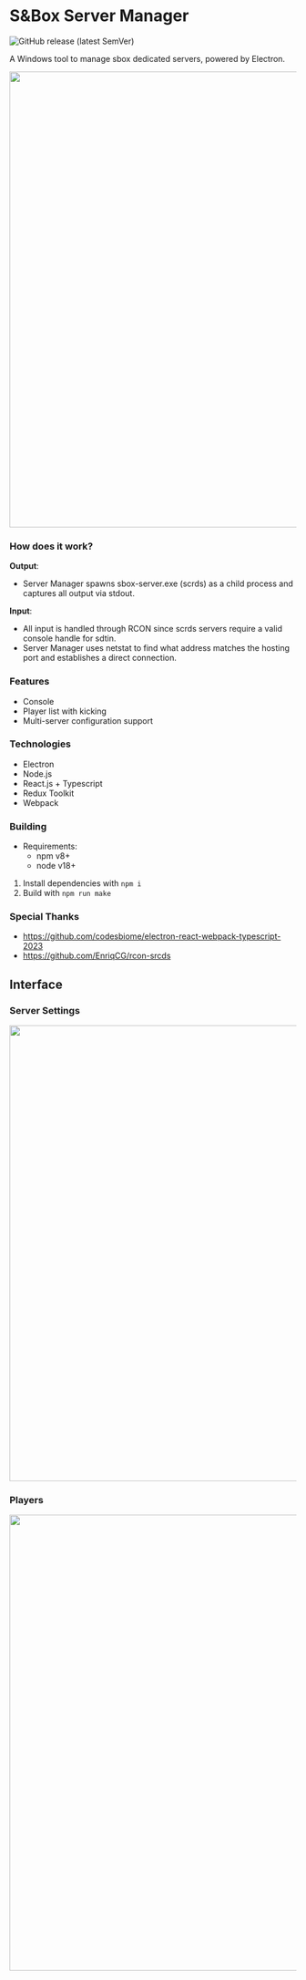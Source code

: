 # S&Box Server Manager
![GitHub release (latest SemVer)](https://img.shields.io/github/v/release/timmybo5/sbox-server-manager)

A Windows tool to manage sbox dedicated servers, powered by Electron.

<img src="https://user-images.githubusercontent.com/4988198/234030980-7711a168-e8ff-4587-acf9-c6d07fd5f2ed.png" width="800"/>

### How does it work?
**Output**:
 * Server Manager spawns sbox-server.exe (scrds) as a child process and captures all output via stdout.

**Input**: 
 * All input is handled through RCON since scrds servers require a valid console handle for sdtin.<br/>
 * Server Manager uses netstat to find what address matches the hosting port and establishes a direct connection.

### Features
* Console
* Player list with kicking
* Multi-server configuration support

### Technologies
* Electron
* Node.js
* React.js + Typescript
* Redux Toolkit
* Webpack

### Building
* Requirements:
  * npm v8+
  * node v18+
1. Install dependencies with `npm i`
2. Build with `npm run make`

### Special Thanks
* https://github.com/codesbiome/electron-react-webpack-typescript-2023
* https://github.com/EnriqCG/rcon-srcds

## Interface
### Server Settings
<img src="https://user-images.githubusercontent.com/4988198/234031799-ea7105e9-5d32-4b51-9d89-69ae42164880.png" width="800"/>

### Players
<img src="https://user-images.githubusercontent.com/4988198/234032142-9d02457b-baf0-4dc8-809a-154c4ef172ee.png" width="800"/>

